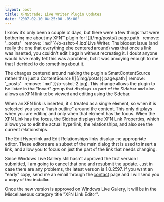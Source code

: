 ```yaml
---
layout: post
title: XFN&trade; Live Writer Plugin Updates
date: '2007-02-10 04:25:00 -05:00'
---
```


I know it's only been a couple of days, but there were a few things that were bothering me about my XFN™ plugin for ![](/img/posts{{ page.path | remove: '_posts' | remove: '.md' }}/o-sshot-4.jpg)Live Writer. The biggest issue (and really the one that everything else centered around) was that once a link was inserted, you couldn't edit it again without recreating it. I doubt anyone would have really felt this was a problem, but it was annoying enough to me that I decided to do something about it.

The changes centered around making the plugin a SmartContentSource rather than just a ContentSource ![](/img/posts{{ page.path | remove: '_posts' | remove: '.md' }}/o-sshot-2.jpg). This change allows the plugin to be listed in the "Insert" group that displays as part of the Sidebar and also allows an XFN link to be viewed and editing using the Sidebar. 

When an XFN link is inserted, it is treated as a single element, so when it is selected, you see a "hash outline" around the content. This only displays when you are editing and only when that element has the focus. When the XFN Link has the focus, the Sidebar displays the XFN Link Properties, which allows you to edit the actual hyperlink, the relationships, and also see the current relationships.

The Edit Hyperlink and Edit Relationships links display the appropriate editor. These editors are a subset of the main dialog that is used to insert a link, and allow you to focus on just the part of the link that needs changing.

Since Windows Live Gallery still hasn't approved the first version I submitted, I am going to cancel that one and resubmit the update. Just in case there are any problems, the latest version is 1.0.2597. If you want an "early" copy, send me an email through the [contact](/sdorman/contact.aspx "http://geekswithblogs.net/sdorman/contact.aspx") page and I will send you a copy of the installer.

Once the new version is approved on Windows Live Gallery, it will be in the Miscellaneous category title "XFN Link Editor".
